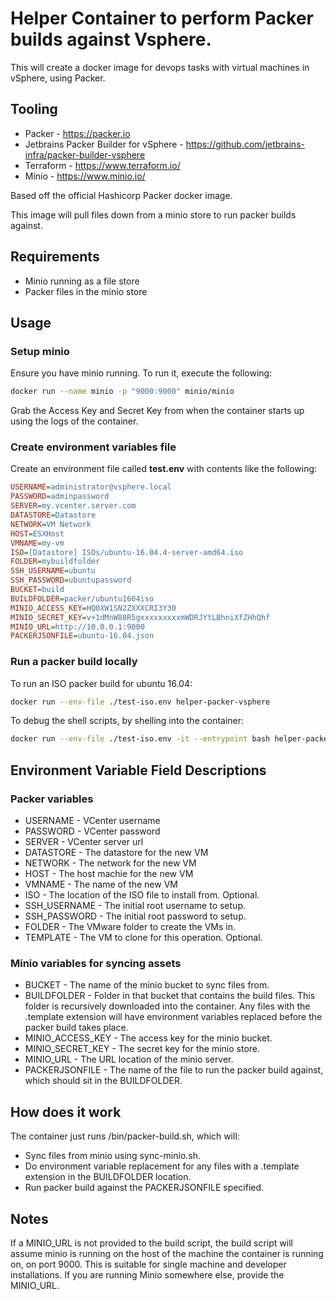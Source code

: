 # Helper Container to perform Packer builds against Vsphere.

This will create a docker image for devops tasks with virtual machines in vSphere, using Packer.

## Tooling

* Packer - <https://packer.io>
* Jetbrains Packer Builder for vSphere - <https://github.com/jetbrains-infra/packer-builder-vsphere>
* Terraform - <https://www.terraform.io/>
* Minio - <https://www.minio.io/>

Based off the official Hashicorp Packer docker image.

This image will pull files down from a minio store to run packer builds against.

## Requirements

* Minio running as a file store
* Packer files in the minio store

## Usage

### Setup minio

Ensure you have minio running. To run it, execute the following:

```bash
docker run --name minio -p "9000:9000" minio/minio
```

Grab the Access Key and Secret Key from when the container starts up using the logs of the container.

### Create environment variables file

Create an environment file called __test.env__ with contents like the following:

```ini
USERNAME=administrator@vsphere.local
PASSWORD=adminpassword
SERVER=my.vcenter.server.com
DATASTORE=Datastore
NETWORK=VM Network
HOST=ESXHost
VMNAME=my-vm
ISO=[Datastore] ISOs/ubuntu-16.04.4-server-amd64.iso
FOLDER=mybuildfolder
SSH_USERNAME=ubuntu
SSH_PASSWORD=ubuntupassword
BUCKET=build
BUILDFOLDER=packer/ubuntu1604iso
MINIO_ACCESS_KEY=HQ0XW1SN2ZXXXCRI3Y30
MINIO_SECRET_KEY=v+1dMnW88R5gxxxxxxxxxmWDRJYtLBhniXfZHhQhf
MINIO_URL=http://10.0.0.1:9000
PACKERJSONFILE=ubuntu-16.04.json
```

### Run a packer build locally

To run an ISO packer build for ubuntu 16.04:

```bash
docker run --env-file ./test-iso.env helper-packer-vsphere
```

To debug the shell scripts, by shelling into the container:

```bash
docker run --env-file ./test-iso.env -it --entrypoint bash helper-packer-vsphere
```

## Environment Variable Field Descriptions

### Packer variables

* USERNAME - VCenter username
* PASSWORD - VCenter password
* SERVER - VCenter server url
* DATASTORE - The datastore for the new VM
* NETWORK - The network for the new VM
* HOST - The host machie for the new VM
* VMNAME - The name of the new VM
* ISO - The location of the ISO file to install from. Optional.
* SSH_USERNAME - The initial root username to setup.
* SSH_PASSWORD - The initial root password to setup.
* FOLDER - The VMware folder to create the VMs in.
* TEMPLATE - The VM to clone for this operation. Optional.

### Minio variables for syncing assets

* BUCKET - The name of the minio bucket to sync files from.
* BUILDFOLDER - Folder in that bucket that contains the build files. This folder is recursively downloaded into the container. Any files with the .template extension will have environment variables replaced before the packer build takes place.
* MINIO_ACCESS_KEY - The access key for the minio bucket.
* MINIO_SECRET_KEY - The secret key for the minio store.
* MINIO_URL - The URL location of the minio server.
* PACKERJSONFILE - The name of the file to run the packer build against, which should sit in the BUILDFOLDER.

## How does it work

The container just runs /bin/packer-build.sh, which will:

* Sync files from minio using sync-minio.sh.
* Do environment variable replacement for any files with a .template extension in the BUILDFOLDER location.
* Run packer build against the PACKERJSONFILE specified.

## Notes

If a MINIO_URL is not provided to the build script, the build script will assume minio is running on the host of the machine the container is running on, on port 9000. This is suitable for single machine and developer installations. If you are running Minio somewhere else, provide the MINIO_URL.